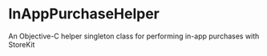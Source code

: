 InAppPurchaseHelper
===================

An Objective-C helper singleton class for performing in-app purchases with StoreKit